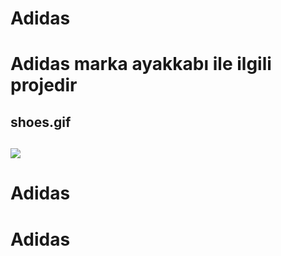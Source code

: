  <h1>Adidas<h1>
 <p> Adidas marka  ayakkabı ile ilgili  projedir <p>

 <h2>shoes.gif<h2>
 
 ![](shoes.gif)

# Adidas
# Adidas
